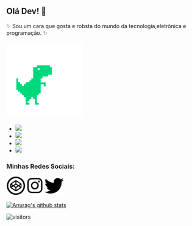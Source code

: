 ## Olá Dev! 👋

✨ Sou um cara que gosta e robsta do mundo da tecnologia,eletrônica e programação. ✨ 
<div align="left"><img width="200" height="200" src="icons/animated.gif"/></div>

- <img src="https://img.shields.io/badge/-JavaScript-yellow"/> 
- <img src="https://img.shields.io/badge/C%2B%2B-Arduino-brightgreen"/>
- <img src="https://img.shields.io/badge/-HTML5-orange"/> 
- <img src="https://img.shields.io/badge/-CSS3-blue"/>

### Minhas Redes Sociais:

<a href="https://codepen.io/samuellr"><img width="50" height="50" src="icons/icon-codepen.png"/></a><a href="https://www.instagram.com/shamky_p/"><img width="50" height="50" src="icons/icon-instragam.png"/></a><a href="https://twitter.com/samuelllr_htcod"><img width="50" height="50" src="icons/icon-twitter.png"/></a>

[![Anurag's github stats](https://github-readme-stats.vercel.app/api?username=samuelllr&show_icons=true)](https://github.com/anuraghazra/github-readme-stats)

![visitors](https://visitor-badge.glitch.me/badge?page_id=samuelllr/samuelllr)
